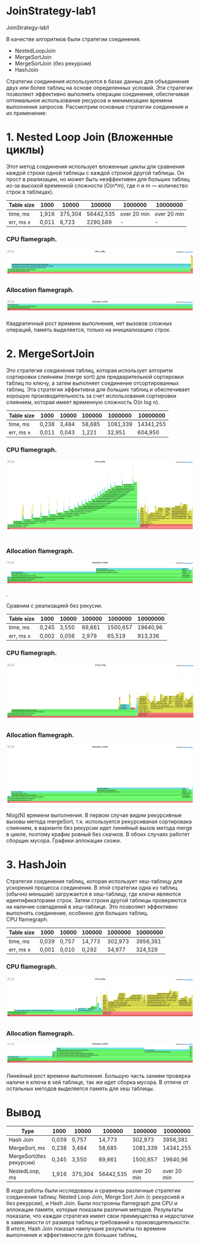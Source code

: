 # JoinStrategy-lab1
JoinStrategy-lab1 


В качестве алгоритмов были стратегии соединения.
- NestedLoopJoin
- MergeSortJoin
- MergeSortJoin (без рекурсии)
- HashJoin

Стратегии соединения используются в базах данных для объединения двух или более таблиц на основе определенных условий. Эти стратегии позволяют эффективно выполнять операции соединения, обеспечивая оптимальное использование ресурсов и минимизацию времени выполнения запросов. Рассмотрим основные стратегии соединения и их применение:

# 1. Nested Loop Join (Вложенные циклы) 

Этот метод соединения использует вложенные циклы для сравнения каждой строки одной таблицы с каждой строкой другой таблицы. Он прост в реализации, но может быть неэффективен для больших таблиц из-за высокой временной сложности (O(n*m), где n и m — количество строк в таблицах).  

   Table size| 1000  | 10000 | 100000 | 1000000     | 10000000    |
   --- |-------|-------|--------|-------------|-------------|
   time, ms | 1,916 | 375,304   | 56442,535 | over 20 min | over 20 min | 
   err, ms ±| 0,011 | 6,723 | 2290,589 | -           | -           |   

### CPU flamegraph. 
![nested_cpu.png](pictures/nested_cpu.png)


### Allocation flamegraph.  
![nested_alloc.png](pictures/nested_alloc.png)  

Квадратичный рост времени выполнения,  нет вызовов сложных операций,  память выделяется,  только на инициализацию строк. 
# 2. MergeSortJoin 
Это стратегия соединения таблиц, которая использует алгоритм сортировки слиянием (merge sort) для предварительной сортировки таблиц по ключу, а затем выполняет соединение отсортированных таблиц. Эта стратегия эффективна для больших таблиц и обеспечивает хорошую производительность за счет использования сортировки слиянием, которая имеет временную сложность O(n log n).  

   Table size| 1000  | 10000 | 100000 | 1000000  | 10000000  |
      --- |-------|-------|--------|----------|-----------|
   time, ms | 0,238 | 3,484 | 58,685 | 1081,339 | 14341,255 | 
   err, ms ±| 0,011 | 0,043 | 1,221  | 32,951   | 604,950   |  


### CPU flamegraph. 
![merge_cpu.png](pictures/merge_cpu.png)


### Allocation flamegraph.  
![merge_alloc.png](pictures/merge_alloc.png). 

Сравним с реализацией без рекусии.

   Table size| 1000   | 10000 | 100000 | 1000000  | 10000000  |
   --- |--------|-----|--------|----------|-----------|
   time, ms | 0,245 | 3,550 | 69,661 | 1500,657 | 19640,96 | 
   err, ms ±| 0,002  | 0,056 | 2,979  | 65,519   | 913,336   |  


### CPU flamegraph.  
![merge_iter_cpu.png](pictures/merge_iter_cpu.png)   

### Allocation flamegraph.  
![merge_iter_alloc.png](pictures/merge_iter_alloc.png)


Nlog(N) времени выполнения. В первом случае видим рекурсивные вызовы метода mergeSort, т.к. используется рекурсиваная сортировака слиянием, в варианте без рекурсии идет линейный вызов метода merge в цикле, поэтому крафик ровный без скачков. В обоих случаях работет сборщик мусора. Графики аллокации схожи.  

# 3. HashJoin 
Стратегия соединения таблиц, которая использует хеш-таблицу для ускорения процесса соединения. В этой стратегии одна из таблиц (обычно меньшая) загружается в хеш-таблицу, где ключи являются идентификаторами строк. Затем строки другой таблицы проверяются на наличие совпадений в хеш-таблице. Это позволяет эффективно выполнять соединение, особенно для больших таблиц.  
CPU flamegraph.

   Table size| 1000  | 10000 | 100000 | 1000000  | 10000000  |
   --- |-------|-------|--------|----------|-----------|
   time, ms | 0,039 | 0,757 | 14,773 | 302,973  | 3956,381  | 
   err, ms ±| 0,001 | 0,010 | 0,292  | 34,977    | 324,529   |         

### CPU flamegraph.
![hash_cpu.png](pictures/hash_cpu.png)
### Allocation flamegraph.  
![hash_alloc.png](pictures/hash_alloc.png)


Линейный рост времени выполнения. Большую часть занием проверка наличи я ключа в хей таблице, так же идет сборка мусора. В отличе от остальных методов выделяется память для хеш таблицы.  

# Вывод  
   Type| 1000  | 10000 | 100000 | 1000000  | 10000000  |
   --- |-------|-------|--------|----------|-----------|
   Hash Join | 0,039 | 0,757 | 14,773 | 302,973  | 3956,381  | 
   MergeSort, ms | 0,238 | 3,484 | 58,685 | 1081,339 | 14341,255 | 
   MergeSort(без рекурсии) | 0,245 | 3,550 | 69,661 | 1500,657 | 19640,96 |
   NestedLoop, ms | 1,916 | 375,304   | 56442,535 | over 20 min | over 20 min | 

 
В ходе работы были исследованы и сравнены различные стратегии соединения таблиц: Nested Loop Join, Merge Sort Join (с рекурсией и без рекурсии), и Hash Join. Были построены flamegraph для CPU и аллокации памяти, которые показали различия методов.
Результаты показали, что каждая стратегия имеет свои преимущества и недостатки в зависимости от размера таблиц и требований к производительности.  
В итоге, Hash Join показал наилучшие результаты по времени выполнения и эффективности для больших таблиц.
